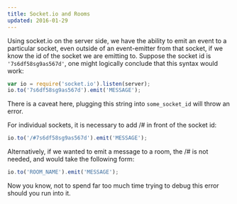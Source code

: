 ```yaml
---
title: Socket.io and Rooms
updated: 2016-01-29
---
```


Using socket.io on the server side, we have the ability to emit an event to a particular socket, even outside of an event-emitter from that socket, if we know the id of the socket we are emitting to. Suppose the socket id is ```'7s6df58sg9as567d'```, one might logically conclude that this syntax would work:

```javascript
var io = require('socket.io').listen(server);
io.to('7s6df58sg9as567d').emit('MESSAGE');
```

There is a caveat here, plugging this string into ```some_socket_id``` will throw an error.

For individual sockets, it is necessary to add /# in front of the socket id:

```javascript
io.to('/#7s6df58sg9as567d').emit('MESSAGE');
```

Alternatively, if we wanted to emit a message to a room, the /# is not needed, and would take the following form:

```javascript
io.to('ROOM_NAME').emit('MESSAGE');
```

Now you know, not to spend far too much time trying to debug this error should you run into it.
